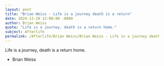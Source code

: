 ```yaml
---
layout: post
title: "Brian Weiss - Life is a journey death is a return"
date: 2024-12-28 12:00:00 -0000
author: Brian Weiss
quote: "Life is a journey, death is a return home."
subject: Afterlife
permalink: /Afterlife/Brian Weiss/Brian Weiss - Life is a journey death is a return
---
```


Life is a journey, death is a return home.

- Brian Weiss
